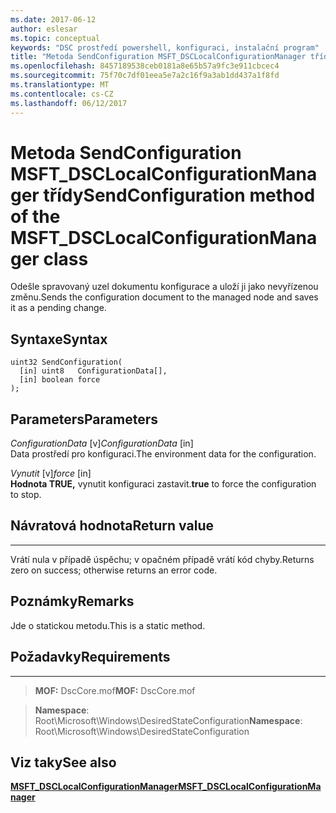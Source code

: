 ```yaml
---
ms.date: 2017-06-12
author: eslesar
ms.topic: conceptual
keywords: "DSC prostředí powershell, konfiguraci, instalační program"
title: "Metoda SendConfiguration MSFT_DSCLocalConfigurationManager třídy"
ms.openlocfilehash: 8457189538ceb0181a8e65b57a9fc3e911cbcec4
ms.sourcegitcommit: 75f70c7df01eea5e7a2c16f9a3ab1dd437a1f8fd
ms.translationtype: MT
ms.contentlocale: cs-CZ
ms.lasthandoff: 06/12/2017
---
```

# <a name="sendconfiguration-method-of-the-msftdsclocalconfigurationmanager-class"></a><span data-ttu-id="1d87e-103">Metoda SendConfiguration MSFT_DSCLocalConfigurationManager třídy</span><span class="sxs-lookup"><span data-stu-id="1d87e-103">SendConfiguration method of the MSFT_DSCLocalConfigurationManager class</span></span>

<span data-ttu-id="1d87e-104">Odešle spravovaný uzel dokumentu konfigurace a uloží ji jako nevyřízenou změnu.</span><span class="sxs-lookup"><span data-stu-id="1d87e-104">Sends the configuration document to the managed node and saves it as a pending change.</span></span>

<a name="syntax"></a><span data-ttu-id="1d87e-105">Syntaxe</span><span class="sxs-lookup"><span data-stu-id="1d87e-105">Syntax</span></span>
------

```mof
uint32 SendConfiguration(
  [in] uint8   ConfigurationData[],
  [in] boolean force
);
```

<a name="parameters"></a><span data-ttu-id="1d87e-106">Parameters</span><span class="sxs-lookup"><span data-stu-id="1d87e-106">Parameters</span></span>
----------

<span data-ttu-id="1d87e-107">*ConfigurationData* \[v\]</span><span class="sxs-lookup"><span data-stu-id="1d87e-107">*ConfigurationData* \[in\]</span></span>  
<span data-ttu-id="1d87e-108">Data prostředí pro konfiguraci.</span><span class="sxs-lookup"><span data-stu-id="1d87e-108">The environment data for the configuration.</span></span>

<span data-ttu-id="1d87e-109">*Vynutit* \[v\]</span><span class="sxs-lookup"><span data-stu-id="1d87e-109">*force* \[in\]</span></span>  
<span data-ttu-id="1d87e-110">**Hodnota TRUE,** vynutit konfiguraci zastavit.</span><span class="sxs-lookup"><span data-stu-id="1d87e-110">**true** to force the configuration to stop.</span></span>

## <a name="return-value"></a><span data-ttu-id="1d87e-111">Návratová hodnota</span><span class="sxs-lookup"><span data-stu-id="1d87e-111">Return value</span></span>
------------

<span data-ttu-id="1d87e-112">Vrátí nula v případě úspěchu; v opačném případě vrátí kód chyby.</span><span class="sxs-lookup"><span data-stu-id="1d87e-112">Returns zero on success; otherwise returns an error code.</span></span>

## <a name="remarks"></a><span data-ttu-id="1d87e-113">Poznámky</span><span class="sxs-lookup"><span data-stu-id="1d87e-113">Remarks</span></span>

<span data-ttu-id="1d87e-114">Jde o statickou metodu.</span><span class="sxs-lookup"><span data-stu-id="1d87e-114">This is a static method.</span></span>

## <a name="requirements"></a><span data-ttu-id="1d87e-115">Požadavky</span><span class="sxs-lookup"><span data-stu-id="1d87e-115">Requirements</span></span>
------------
><span data-ttu-id="1d87e-116">**MOF:** DscCore.mof</span><span class="sxs-lookup"><span data-stu-id="1d87e-116">**MOF:** DscCore.mof</span></span>

><span data-ttu-id="1d87e-117">**Namespace**: Root\Microsoft\Windows\DesiredStateConfiguration</span><span class="sxs-lookup"><span data-stu-id="1d87e-117">**Namespace**: Root\Microsoft\Windows\DesiredStateConfiguration</span></span>


## <a name="see-also"></a><span data-ttu-id="1d87e-118">Viz taky</span><span class="sxs-lookup"><span data-stu-id="1d87e-118">See also</span></span>


[<span data-ttu-id="1d87e-119">**MSFT_DSCLocalConfigurationManager**</span><span class="sxs-lookup"><span data-stu-id="1d87e-119">**MSFT_DSCLocalConfigurationManager**</span></span>](msft-dsclocalconfigurationmanager.md)


 

 



